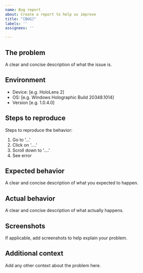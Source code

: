 ```yaml
---
name: Bug report
about: Create a report to help us improve
title: "[BUG]"
labels: ''
assignees: ''

---
```


## The problem
A clear and concise description of what the issue is.

## Environment
 - Device: [e.g. HoloLens 2]
 - OS: [e.g. Windows Holographic Build 20348.1014]
 - Version [e.g. 1.0.4.0]

## Steps to reproduce
Steps to reproduce the behavior:
1. Go to '...'
2. Click on '....'
3. Scroll down to '....'
4. See error

## Expected behavior
A clear and concise description of what you expected to happen.

## Actual behavior
A clear and concise description of what actually happens.

## Screenshots
If applicable, add screenshots to help explain your problem.

## Additional context
Add any other context about the problem here.
